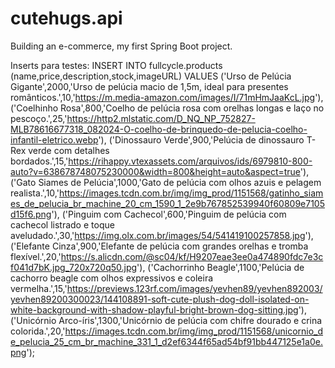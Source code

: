 # cutehugs.api
Building an e-commerce, my first Spring Boot project.

Inserts para testes: 
  INSERT INTO fullcycle.products (name,price,description,stock,imageURL) VALUES
	 ('Urso de Pelúcia Gigante',2000,'Urso de pelúcia macio de 1,5m, ideal para presentes românticos.',10,'https://m.media-amazon.com/images/I/71mHmJaaKcL.jpg'),
	 ('Coelhinho Rosa',800,'Coelho de pelúcia rosa com orelhas longas e laço no pescoço.',25,'https://http2.mlstatic.com/D_NQ_NP_752827-MLB78616677318_082024-O-coelho-de-brinquedo-de-pelucia-coelho-infantil-eletrico.webp'),
	 ('Dinossauro Verde',900,'Pelúcia de dinossauro T-Rex verde com detalhes bordados.',15,'https://rihappy.vtexassets.com/arquivos/ids/6979810-800-auto?v=638678748075230000&width=800&height=auto&aspect=true'),
	 ('Gato Siames de Pelúcia',1000,'Gato de pelúcia com olhos azuis e pelagem realista.',10,'https://images.tcdn.com.br/img/img_prod/1151568/gatinho_siames_de_pelucia_br_machine_20_cm_1590_1_2e9b767852539940f60809e7105d15f6.png'),
	 ('Pinguim com Cachecol',600,'Pinguim de pelúcia com cachecol listrado e toque aveludado.',30,'https://img.olx.com.br/images/54/541419100257858.jpg'),
	 ('Elefante Cinza',900,'Elefante de pelúcia com grandes orelhas e tromba flexível.',20,'https://s.alicdn.com/@sc04/kf/H9207eae3ee0a474890fdc7e3cf041d7bK.jpg_720x720q50.jpg'),
	 ('Cachorrinho Beagle',1100,'Pelúcia de cachorro beagle com olhos expressivos e coleira vermelha.',15,'https://previews.123rf.com/images/yevhen89/yevhen892003/yevhen89200300023/144108891-soft-cute-plush-dog-doll-isolated-on-white-background-with-shadow-playful-bright-brown-dog-sitting.jpg'),
	 ('Unicórnio Arco-íris',1300,'Unicórnio de pelúcia com chifre dourado e crina colorida.',20,'https://images.tcdn.com.br/img/img_prod/1151568/unicornio_de_pelucia_25_cm_br_machine_331_1_d2ef6344f65ad54bf91bb447125e1a0e.png');
